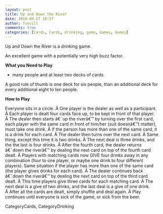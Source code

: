 ```yaml
---
layout: post
title: Up and Down the River
date: 2010-09-27 18:57
author: funvill
comments: true
categories: [Cards, Cards, drinking, game, Games, Games]
---
```

Up and Down the River is a drinking game.

An excellent game with a potentially very high buzz factor.

<strong>What you Need to Play</strong>
<ul>
	<li>many people and at least two decks of cards</li>
</ul>
A good rule of thumb is one deck for six people, than an additional deck for every additional eight to ten people.

<strong>How to Play </strong>

Everyone sits in a circle. Â One player is the dealer as well as a participant. Â Each player is dealt four cards face up, to be kept in front of that player. Â The dealer then starts â€˜up the riverâ€™ by turning over the first card, each player with the same card in front of him/her (suit doesnâ€™t matter), must take one drink. Â If the person has more than one of the same card, it is a drink for each card. Â The dealer then turns over the next card. Â Same thing, except this time it is two drinks. Â The next deal is three drinks, and the the last is four drinks. Â After the fourth card, the dealer returns â€˜down the riverâ€™ by dealing the next card on top of the fourth card dealt. Â Players with matching cards now GIVE four drinks away in any combination (four to one player, or maybe one drink to four different players). Same situation if the player has more than one of the same card (the player gives drinks for each card). Â The dealer continues back â€˜down the riverâ€™ by dealing the next card on top of the third card dealt. Â This time players give three cards for each matching card. Â The next deal is a give of two drinks, and the last deal is a give of one drink. Â After all the cards are dealt, simply shuffle and deal again. Â Play continues until everyone is sick of the game, or sick from the beer.

CategoryCards, CategoryDrinking

